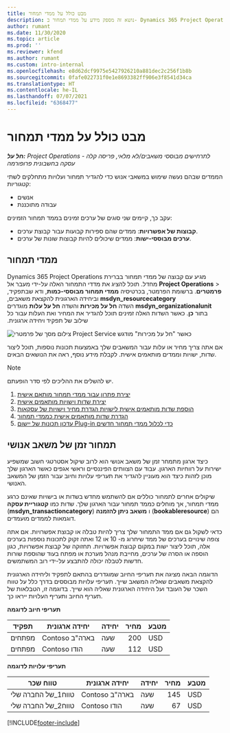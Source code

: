```yaml
---
title: מבט כולל על ממדי תמחור
description: נושא זה מספק מידע על ממדי תמחור ב- Dynamics 365 Project Operations.
author: rumant
ms.date: 11/30/2020
ms.topic: article
ms.prod: ''
ms.reviewer: kfend
ms.author: rumant
ms.custom: intro-internal
ms.openlocfilehash: e8d62dcf9975e5427926210a881dec2c256f1b8b
ms.sourcegitcommit: 0fafe022731f0e1e8693382ff906e3f8541d34ca
ms.translationtype: HT
ms.contentlocale: he-IL
ms.lasthandoff: 07/07/2021
ms.locfileid: "6368477"
---
```

# <a name="pricing-dimensions-overview"></a>מבט כולל על ממדי תמחור

_**חל על:** Project Operations לתרחישים מבוססי משאבים/לא מלאי, פריסה קלה - עסקה בחשבונית פרופורמה_

הממדים שבהם נעשה שימוש במשאבי אנוש כדי להגדיר תמחור ועלויות מתחלקים לשתי קטגוריות:

- אנשים
- עבודה מתוכננת

עקב כך, קיימים שני סוגים של ערכים זמינים בממד תמחור הזמינים:

- **קבוצות של אפשרויות**: ממדים שהם ספירות קבועות עבור קבוצת ערכים.
- **ערכים מבוססי-ישות**: ממדים שיכולים להיות קבוצות שונות של ערכים.

## <a name="pricing-dimensions"></a>ממדי תמחור

Dynamics 365 Project Operations מגיע עם קבוצה של ממדי תמחור בברירת מחדל. תוכל להציג את מדדי התמחור האלה על-ידי מעבר אל **Project Operations** > **פרמטרים**. ברשומת הפרמטר, בכרטיסיה **‬‏‫ממדי תמחור מבוססי-כמות**, ודא שבתפקיד, **msdyn_resourcecategory** וביחידה הארגונית להקצאת משאבים, **msdyn_organizationalunit** השדה **‏‫חל על מכירות‬** והשדה **‏‫חל על עלות‬** מוגדרים בתור **כן**. כאשר השדות האלה זמינים תוכל להגדיר את המחיר ואת העלות עבור כל שילוב של תפקיד ויחידה ארגונית.

![צילום מסך של פרמטרי Project Service כאשר "חל על מכירות" מודגש](media/PS-OOB-parameters.png)

אם אתה צריך מחיר או עלות עבור המשאבים שלך באמצעות תכונות נוספות, תוכל ליצור שדות, ישויות וממדים מותאמים אישית. לקבלת מידע נוסף, ראה את הנושאים הבאים. 
  
  > [!NOTE]
  > יש להשלים את ההליכים לפי סדר הופעתם.

1. [יצירת פתרון עבור ממדי תמחור מותאם אישית](../sales/create-solution-custompd.md)
2. [יצירת שדות וישויות מותאמים אישית](create-custom-fields-entities-pricing-dimensions.md)
3. [הוספת שדות מותאמים אישית לישויות הגדרת מחיר וישויות של עסקאות ](add-custom-fields-price-setup-transactional-entities.md)
4. [הגדרת שדות מותאמים אישית כממדי תמחור ](set-up-custom-fields-pricing-dimensions.md)
5. [עדכון תכונות של יישום Plug-in כדי לכלול ממדי תמחור חדשים](update-plugin-attributes-pd.md)


## <a name="pricing-human-resource-time"></a>תמחור זמן של משאב אנושי
כיצד ארגון מתמחר זמן של משאב אנושי הוא לרוב שיקול אסטרטגי חשוב שמשפיע ישירות על רווחיות הארגון. עבוד עם הצוותים הפיננסיים וראשי אגפים כאשר הארגון שלך מוכן לזהות כיצד הוא מעוניין להגדיר את תעריפי עלויות וחיוב עבור הזמן של המשאב האנושי.

שיקולים אחרים לתמחור כוללים אם להשתמש מחדש בשדות או בישויות שאינם כרגע ממדי תמחור, אך מוחלים כממד תמחור עבור הארגון שלך. שדות כמו **קטגוריית עסקה** (**msdyn_transactioncategory**) ו **משאב ניתן להזמנה** (**bookableresource**) הם דוגמאות לממדים מועמדים. 

כדאי לשקול גם אם ממד התמחור שלך צריך להיות טבלה או קבוצת אפשרויות. אם אתה צופה שינויים בערכים של ממד שיחרוג מ- 10 או 12 ואתה זקוק לתכונות נוספות בערכים אלה, תוכל ליצור ישות במקום קבוצת אפשרויות. תחזוקה של קבוצת אפשרויות, כגון הוספה או הסרה של ערכים, מחייבת מנהל מערכת או מפתח בעוד שהוספת שורות חדשות לטבלה יכולה להתבצע על-ידי רוב המשתמשים.

הדוגמה הבאה מציגה את תעריפי החיוב שמוגדרים בהתאם לתפקיד וליחידה הארגונית להקצאת משאבים שאליה המשאב שייך. תעריפי עלויות מבוססים בדרך כלל על טווח השכר של העובד ועל היחידה הארגונית שאליה הוא שייך. בדוגמה זו, הטבלאות של תעריף החיוב ותעריף העלויות ייראו כך.

**תעריפי חיוב לדוגמה**

| תפקיד        | יחידה ארגונית    |יחידה      |מחיר      |מטבע  |
| ------------|-------------|----------|----------:|----------|
| מפתחים   | Contoso בארה"ב  |שעה | 200|USD     |
| מפתחים   | Contoso הודו |שעה|   112|USD     |


**תעריפי עלויות לדוגמה**

| טווח שכר     | יחידה ארגונית    |יחידה      |מחיר      |מטבע  |
| ----------------|-------------|----------|----------:|----------|
| טווח1_של החברה שלי | Contoso בארה"ב  |שעה | 145|USD     |
| טווח2_של החברה שלי | Contoso הודו |שעה|   67|USD     |


[!INCLUDE[footer-include](../includes/footer-banner.md)]